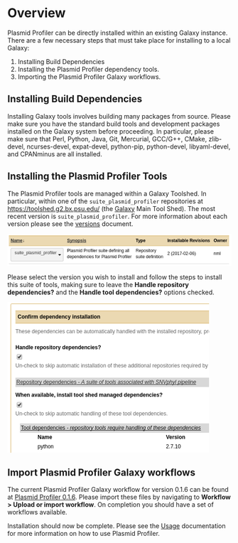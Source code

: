 # Overview

Plasmid Profiler can be directly installed within an existing Galaxy instance.  There are a few necessary steps that must take place for installing to a local Galaxy:

1. Installing Build Dependencies
2. Installing the Plasmid Profiler dependency tools.
3. Importing the Plasmid Profiler Galaxy workflows.

## Installing Build Dependencies

Installing Galaxy tools involves building many packages from source.  Please make sure you have the standard build tools and development packages installed on the Galaxy system before proceeding.  In particular, please make sure that Perl, Python, Java, Git, Mercurial, GCC/G++, CMake, zlib-devel, ncurses-devel, expat-devel, python-pip, python-devel, libyaml-devel, and CPANminus are all installed.  

## Installing the Plasmid Profiler Tools

The Plasmid Profiler tools are managed within a Galaxy Toolshed.  In particular, within one of the `suite_plasmid_profiler` repositories at <https://toolshed.g2.bx.psu.edu/> (the [Galaxy][] Main Tool Shed).  The most recent version is `suite_plasmid_profiler`.  For more information about each version please see the [versions][] document.

![suite-plasmidprofiler-repository][]

Please select the version you wish to install and follow the steps to install this suite of tools, making sure to leave the **Handle repository dependencies?** and the **Handle tool dependencies?** options checked.

![plasmidprofiler-tool-dependencies][]

## Import Plasmid Profiler Galaxy workflows

The current Plasmid Profiler Galaxy workflow for version 0.1.6 can be found at [Plasmid Profiler 0.1.6][].  Please import these files by navigating to **Workflow > Upload or import workflow**.  On completion you should have a set of workflows available.

Installation should now be complete.  Please see the [Usage][] documentation for more information on how to use Plasmid Profiler.

[Galaxy]: https://galaxyproject.org/
[suite-plasmidprofiler-repository]: images/suite-plasmidprofiler-repository.png
[plasmidprofiler-tool-dependencies]: images/plasmidprofiler-tool-dependencies.png
[Usage]: ../galaxy/usage.md
[Plasmid Profiler 0.1.6]: ../workflows/PlasmidProfiler/0.1.6/plasmidprofiler-workflow-0.1.6.ga
[versions]: versions.md
